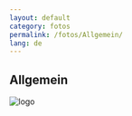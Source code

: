 ```yaml
---
layout: default
category: fotos
permalink: /fotos/Allgemein/
lang: de
---
```


## Allgemein

![logo]({{site.page-prefix}}dlc/fotos/Allgemein/logo.png)

